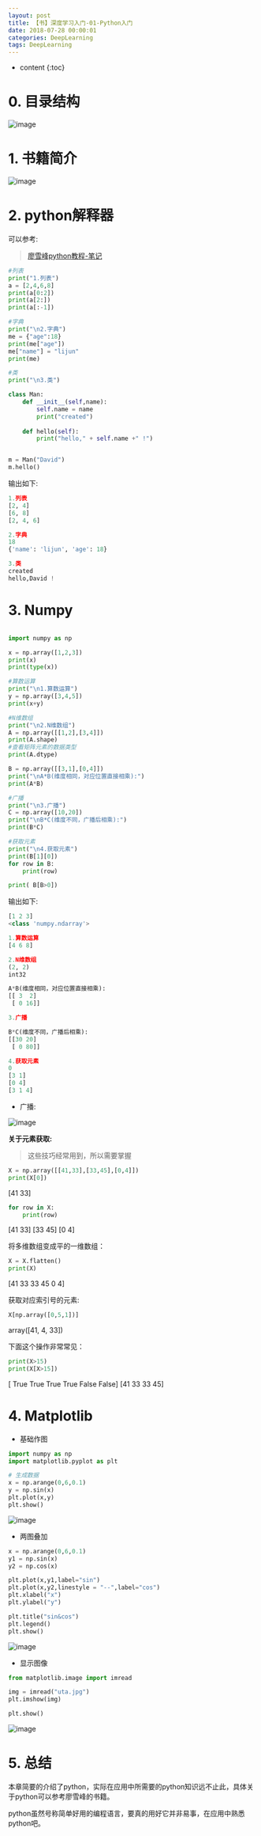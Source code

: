 ```yaml
---
layout: post
title: 【书】深度学习入门-01-Python入门
date: 2018-07-28 00:00:01
categories: DeepLearning
tags: DeepLearning
---
```

* content
{:toc}


# 0. 目录结构

![image](https://user-images.githubusercontent.com/18595935/51423672-d32f8880-1c06-11e9-9dbf-7f373f5606b2.png)

# 1. 书籍简介

![image](https://user-images.githubusercontent.com/18595935/43462387-ec953504-9510-11e8-84f4-9fd29b99e0aa.png)


# 2. python解释器

可以参考:
> [廖雪峰python教程-笔记](http://road2ai.info/tag/#%E5%BB%96%E9%9B%AA%E5%B3%B0%E6%95%99%E7%A8%8B-ref)
> 

```python
#列表
print("1.列表")
a = [2,4,6,8]
print(a[0:2])
print(a[2:])
print(a[:-1])

#字典
print("\n2.字典")
me = {"age":18}
print(me["age"])
me["name"] = "lijun"
print(me)

#类
print("\n3.类")

class Man:
    def __init__(self,name):
        self.name = name
        print("created")
    
    def hello(self):
        print("hello," + self.name +" !")


m = Man("David")
m.hello()
```

输出如下:

```python
1.列表
[2, 4]
[6, 8]
[2, 4, 6]

2.字典
18
{'name': 'lijun', 'age': 18}

3.类
created
hello,David !
```

# 3. Numpy

```python

import numpy as np

x = np.array([1,2,3])
print(x)
print(type(x))

#算数运算
print("\n1.算数运算")
y = np.array([3,4,5])
print(x+y)

#N维数组
print("\n2.N维数组")
A = np.array([[1,2],[3,4]])
print(A.shape)
#查看矩阵元素的数据类型
print(A.dtype)

B = np.array([[3,1],[0,4]])
print("\nA*B(维度相同，对应位置直接相乘):")
print(A*B)

#广播
print("\n3.广播")
C = np.array([10,20])
print("\nB*C(维度不同，广播后相乘):")
print(B*C)

#获取元素
print("\n4.获取元素")
print(B[1][0])
for row in B:
    print(row)

print( B[B>0])
```

输出如下:

```python
[1 2 3]
<class 'numpy.ndarray'>

1.算数运算
[4 6 8]

2.N维数组
(2, 2)
int32

A*B(维度相同，对应位置直接相乘):
[[ 3  2]
 [ 0 16]]

3.广播

B*C(维度不同，广播后相乘):
[[30 20]
 [ 0 80]]

4.获取元素
0
[3 1]
[0 4]
[3 1 4]
```

- 广播:

![image](https://user-images.githubusercontent.com/18595935/43466403-6aa349fa-951a-11e8-988d-8be9f182eb45.png)


**关于元素获取:**
> 这些技巧经常用到，所以需要掌握

```python
X = np.array([[41,33],[33,45],[0,4]])
print(X[0])
```
[41 33]

```python
for row in X:
    print(row)
```
[41 33]
[33 45]
[0 4]

将多维数组变成平的一维数组：

```python
X = X.flatten()
print(X)
```
[41 33 33 45  0  4]

获取对应索引号的元素:

```python
X[np.array([0,5,1])]
```
array([41,  4, 33])

下面这个操作非常常见：

```python
print(X>15)
print(X[X>15])
```
[ True  True  True  True False False]
[41 33 33 45]




# 4. Matplotlib

- 基础作图

```python
import numpy as np
import matplotlib.pyplot as plt

# 生成数据
x = np.arange(0,6,0.1)
y = np.sin(x)
plt.plot(x,y)
plt.show()
```

![image](https://user-images.githubusercontent.com/18595935/43468576-579b57b2-951f-11e8-9dec-9ba794bf96bd.png)

- 两图叠加


```python
x = np.arange(0,6,0.1)
y1 = np.sin(x)
y2 = np.cos(x)

plt.plot(x,y1,label="sin")
plt.plot(x,y2,linestyle = "--",label="cos")
plt.xlabel("x")
plt.ylabel("y")

plt.title("sin&cos")
plt.legend()
plt.show()
```

![image](https://user-images.githubusercontent.com/18595935/43468591-61309a62-951f-11e8-8912-3f7af8b0702b.png)

- 显示图像

```python
from matplotlib.image import imread

img = imread("uta.jpg")
plt.imshow(img)

plt.show()
```

![image](https://user-images.githubusercontent.com/18595935/43468605-66265444-951f-11e8-8f00-596293163d49.png)

# 5. 总结

本章简要的介绍了python，实际在应用中所需要的python知识远不止此，具体关于python可以参考廖雪峰的书籍。

python虽然号称简单好用的编程语言，要真的用好它并非易事，在应用中熟悉python吧。